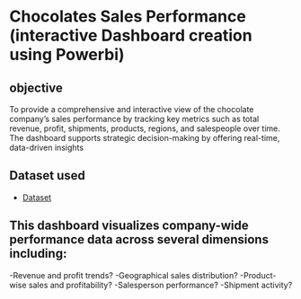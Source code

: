# Chocolates Sales Performance (interactive Dashboard creation using Powerbi)
## objective
To provide a comprehensive and interactive view of the chocolate company’s sales performance by tracking key metrics such as total revenue, profit, shipments, products, regions, and salespeople over time. The dashboard supports strategic decision-making by offering real-time, data-driven insights
## Dataset used
- <a href="https://github.com/praveen-0912/Chocolate-shipments-data-analysis-dashboard/blob/main/sample-chocolate-shipments-data-all-Apr-2025.xlsx">Dataset</a>

## This dashboard visualizes company-wide performance data across several dimensions including:
-Revenue and profit trends?
-Geographical sales distribution?
-Product-wise sales and profitability?
-Salesperson performance?
-Shipment activity?

